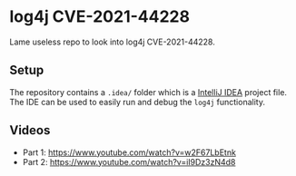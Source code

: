 # log4j CVE-2021-44228
Lame useless repo to look into log4j CVE-2021-44228.

## Setup

The repository contains a `.idea/` folder which is a [IntelliJ IDEA](https://www.jetbrains.com/idea/download/) project file. The IDE can be used to easily run and debug the `log4j` functionality.

## Videos

* Part 1: https://www.youtube.com/watch?v=w2F67LbEtnk
* Part 2: https://www.youtube.com/watch?v=iI9Dz3zN4d8
